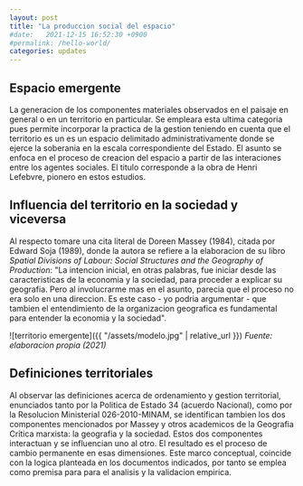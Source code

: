 ```yaml
---
layout: post
title: "La produccion social del espacio"
#date:   2021-12-15 16:52:30 +0900
#permalink: /hello-world/
categories: updates
---
```


## Espacio emergente

 La generacion de los componentes materiales observados en el paisaje en general o en un territorio en particular. Se empleara esta ultima categoria pues permite incorporar la practica de la gestion teniendo en cuenta que el territorio es un es un espacio delimitado administrativamente donde se ejerce la soberania en la escala correspondiente del Estado. El asunto se enfoca en el proceso de creacion del espacio a partir de las interaciones entre los agentes sociales. El titulo corresponde a la obra de Henri Lefebvre, pionero en estos estudios.

## Influencia del territorio en la sociedad y viceversa

Al respecto tomare una cita literal de Doreen Massey (1984), citada por Edward Soja (1989), donde la autora se refiere a la elaboracion de su libro *Spatial Divisions of Labour: Social Structures and the Geography of Production*: "La intencion inicial, en otras palabras, fue iniciar desde las caracteristicas de la economia y la sociedad, para proceder a explicar su geografia. Pero al involucrarme mas en el asunto, parecia que el proceso no era solo en una direccion. Es este caso - yo podria argumentar - que tambien el entendimiento de la organizacion geografica es fundamental para entender la economia y la sociedad".

![territorio emergente]({{ "/assets/modelo.jpg" | relative_url }})
*Fuente: elaboracion propia (2021)*


## Definiciones territoriales

Al observar las definiciones acerca de ordenamiento y gestion territorial, enunciados tanto por la Politica de Estado 34 (acuerdo Nacional), como por la Resolucion Ministerial 026-2010-MINAM, se identifican tambien los dos componentes mencionados por Massey y otros academicos de la Geografia Critica marxista: la geografia y la sociedad. Estos dos componentes interactuan y se influencian uno al otro. El resultado es el proceso de cambio permanente en esas dimensiones. Este marco conceptual, coincide con la logica planteada en los documentos indicados, por tanto se emplea como premisa para para el analisis y la validacion empirica.
